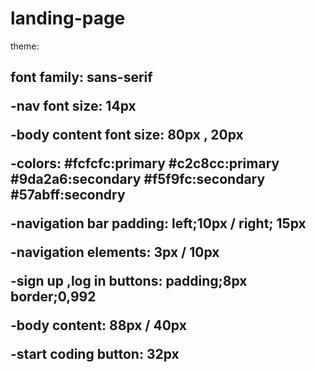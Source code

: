 # landing-page<br>









theme:<h2>
font family: 
 sans-serif 

-nav font size: 
  14px

-body content font size: 
  80px , 20px

-colors:
  #fcfcfc:primary
  #c2c8cc:primary
  #9da2a6:secondary
  #f5f9fc:secondary
  #57abff:secondry

-navigation bar padding:
  left;10px / right; 15px

-navigation elements:
  3px / 10px

-sign up ,log in buttons: 
  padding;8px
  border;0,992

-body content:
  88px / 40px

-start coding button:
  32px
